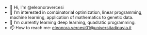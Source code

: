 - 👋 Hi, I’m @eleonoravercesi
- 👀 I’m interested in combinatorial optimization, linear programming, machine learning, application of mathematics to genetic data.
- 🌱 I’m currently learning deep learning, quadratic programming.
- 📫 How to reach me: eleonora.vercesi01@universitadipavia.it

<!---
eleonoravercesi/eleonoravercesi is a ✨ special ✨ repository because its `README.md` (this file) appears on your GitHub profile.
You can click the Preview link to take a look at your changes.
--->
